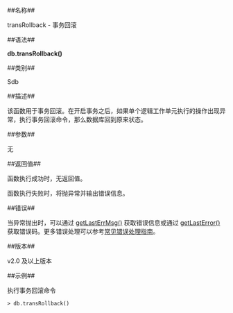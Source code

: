 ##名称##

transRollback - 事务回滚

##语法##

**db.transRollback()**

##类别##

Sdb

##描述##

该函数用于事务回滚。在开启事务之后，如果单个逻辑工作单元执行的操作出现异常，执行事务回滚命令，那么数据库回到原来状态。


##参数##

无


##返回值##

函数执行成功时，无返回值。

函数执行失败时，将抛异常并输出错误信息。

##错误##

当异常抛出时，可以通过 [getLastErrMsg()][getLastErrMsg] 获取错误信息或通过 [getLastError()][getLastError] 获取错误码。更多错误处理可以参考[常见错误处理指南][error_guide]。

##版本##

v2.0 及以上版本

##示例##

执行事务回滚命令

```lang-javascript
> db.transRollback()
```

[^_^]:
     本文使用的所有引用及链接

[list_info]:manual/Manual/List/list.md
[getLastErrMsg]:manual/Manual/Sequoiadb_Command/Global/getLastErrMsg.md
[getLastError]:manual/Manual/Sequoiadb_Command/Global/getLastError.md
[error_guide]:manual/FAQ/faq_sdb.md